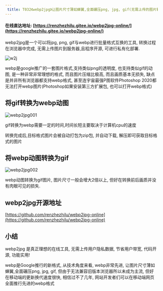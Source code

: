 ```yaml
---
 title: T032《webp2jpg》让图片尺寸薄如蝉翼,全面碾压png, jpg, gif(无需上传的图片转换器-简单、隐私)
---
```


####  在线直达地址: [https://renzhezhilu.gitee.io/webp2jpg-online/](https://renzhezhilu.gitee.io/webp2jpg-online/)



webp2jpg是一个可以将jpg, png, gif与webp进行批量格式互换的工具, 转换过程在浏览器中完成, 无需上传图片到服务器,且程序开源, 可进行私有化部署.



![w2j](https://www.v2fy.com/asset/0i/OnlineToolsBook/OnlineToolsBookMD/T032-webp2jog.assets/w2j.png)

webp是google推广的一套图片格式,支持类似png的透明度, 也支持类似gif的动图, 是一种非常非常理想的格式, 而且图片压缩比极高, 而且画质基本无损失, 缺点是并非所有浏览器都支持webp格式, 甚至连宇宙最强P图软件Photoshop 2020都无法打开webp图片(Photoshop如果安装第三方扩展包, 也可以打开webp格式)



## 将gif转换为webp动图



![webp2jpg001](https://www.v2fy.com/asset/0i/OnlineToolsBook/OnlineToolsBookMD/T032-webp2jog.assets/webp2jpg001.gif)





gif转换为webp需要一定的时间,时间长短主要取决于计算机cpu的速度

转换完成后,目标格式图片会被自动打包为zip包, 并自动下载, 解压即可获取目标格式的图片



## 将webp动图转换为gif



![webp2jpg002](https://www.v2fy.com/asset/0i/OnlineToolsBook/OnlineToolsBookMD/T032-webp2jog.assets/webp2jpg002.gif)







webp动图转换为gif图片, 图片尺寸一般会增大2倍以上, 但好在转换前后画质并没有肉眼可见的损失.



## webp2jpg开源地址



[https://github.com/renzhezhilu/webp2jpg-online](https://github.com/renzhezhilu/webp2jpg-online)



## 小结



webp2jpg 是真正理想的在线工具, 无需上传用户隐私数据, 节省用户带宽, 代码开源, 功能实用! 

webp是Google推行的新格式, 从技术角度来看, webp非常先进, 让图片尺寸薄如蝉翼,全面碾压png, jpg, gif, 但由于无法兼容旧版本浏览器所以未成为主流, 但好在移动端的更新换代速度很快, 相信过不了几年, 网站开发者们可以在移动端网页全面推行先进的webp格式